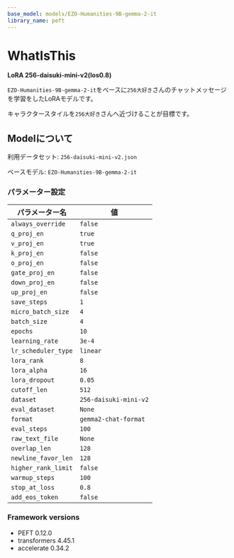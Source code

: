 ```yaml
---
base_model: models/EZO-Humanities-9B-gemma-2-it
library_name: peft
---
```


# WhatIsThis

**LoRA 256-daisuki-mini-v2(los0.8)**

`EZO-Humanities-9B-gemma-2-it`をベースに`256大好き`さんのチャットメッセージを学習をしたLoRAモデルです。

キャラクタースタイルを`256大好き`さんへ近づけることが目標です。

## Modelについて

利用データセット: `256-daisuki-mini-v2.json`

ベースモデル: `EZO-Humanities-9B-gemma-2-it`

### パラメーター設定

| パラメーター名          | 値                              |
|-------------------------|---------------------------------|
| `always_override`        | `false`                         |
| `q_proj_en`              | `true`                          |
| `v_proj_en`              | `true`                          |
| `k_proj_en`              | `false`                         |
| `o_proj_en`              | `false`                         |
| `gate_proj_en`           | `false`                         |
| `down_proj_en`           | `false`                         |
| `up_proj_en`             | `false`                         |
| `save_steps`             | `1`                             |
| `micro_batch_size`       | `4`                             |
| `batch_size`             | `4`                             |
| `epochs`                 | `10`                            |
| `learning_rate`          | `3e-4`                          |
| `lr_scheduler_type`      | `linear`                        |
| `lora_rank`              | `8`                             |
| `lora_alpha`             | `16`                            |
| `lora_dropout`           | `0.05`                          |
| `cutoff_len`             | `512`                           |
| `dataset`                | `256-daisuki-mini-v2`           |
| `eval_dataset`           | `None`                          |
| `format`                 | `gemma2-chat-format`            |
| `eval_steps`             | `100`                           |
| `raw_text_file`          | `None`                          |
| `overlap_len`            | `128`                           |
| `newline_favor_len`      | `128`                           |
| `higher_rank_limit`      | `false`                         |
| `warmup_steps`           | `100`                           |
| `stop_at_loss`           | `0.8`                           |
| `add_eos_token`          | `false`                         |

### Framework versions

- PEFT 0.12.0
- transformers 4.45.1
- accelerate 0.34.2
